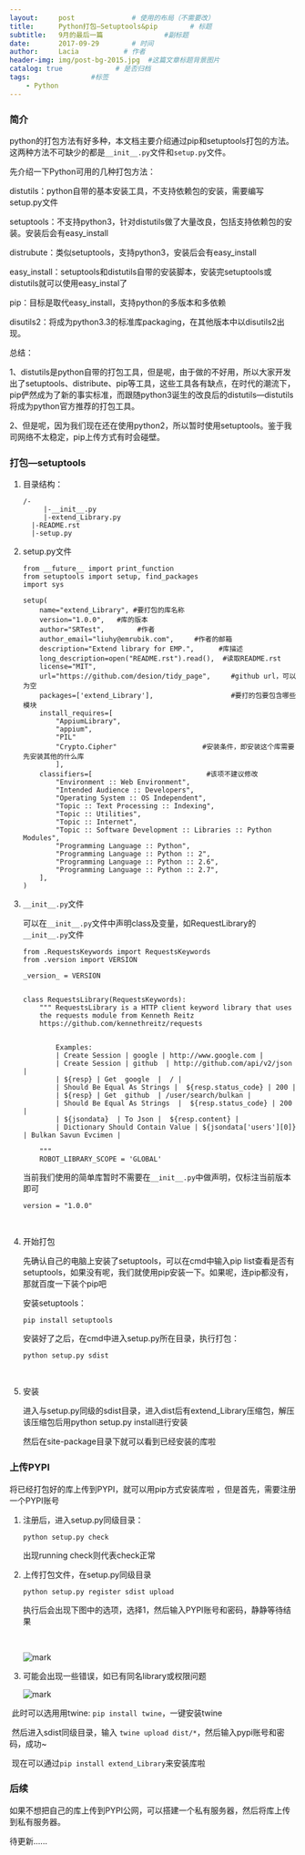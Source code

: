 ```yaml
---
layout:     post              # 使用的布局（不需要改）
title:      Python打包—Setuptools&pip        # 标题 
subtitle:   9月的最后一篇               #副标题
date:       2017-09-29        # 时间
author:     Lacia           # 作者
header-img: img/post-bg-2015.jpg  #这篇文章标题背景图片
catalog: true             # 是否归档
tags:               #标签
    - Python 
---
```


### 简介

python的打包方法有好多种，本文档主要介绍通过pip和setuptools打包的方法。这两种方法不可缺少的都是`__init__.py`文件和`setup.py`文件。  



先介绍一下Python可用的几种打包方法：

distutils：python自带的基本安装工具，不支持依赖包的安装，需要编写setup.py文件

setuptools：不支持python3，针对distutils做了大量改良，包括支持依赖包的安装。安装后会有easy_install

distrubute：类似setuptools，支持python3，安装后会有easy_install

easy_install：setuptools和distutils自带的安装脚本，安装完setuptools或distutils就可以使用easy_instal了

pip：目标是取代easy_install，支持python的多版本和多依赖

disutils2：将成为python3.3的标准库packaging，在其他版本中以disutils2出现。



总结：

1、distutils是python自带的打包工具，但是呢，由于做的不好用，所以大家开发出了setuptools、distribute、pip等工具，这些工具各有缺点，在时代的潮流下，pip俨然成为了新的事实标准，而跟随python3诞生的改良后的distutils—distutils将成为python官方推荐的打包工具。

2、但是呢，因为我们现在还在使用python2，所以暂时使用setuptools。鉴于我司网络不太稳定，pip上传方式有时会碰壁。



### 打包—setuptools

1. 目录结构：  

   ```
   /-
    	|-__init__.py
    	|-extend_Library.py
     |-README.rst
     |-setup.py
   ```


2. setup.py文件

   ```
   from __future__ import print_function
   from setuptools import setup, find_packages
   import sys

   setup(
       name="extend_Library", #要打包的库名称
       version="1.0.0",	  #库的版本
       author="SRTest",        #作者
       author_email="liuhy@emrubik.com",     #作者的邮箱
       description="Extend library for EMP.",      #库描述
       long_description=open("README.rst").read(),  #读取README.rst
       license="MIT",
       url="https://github.com/desion/tidy_page",     #github url，可以为空
       packages=['extend_Library'],                   #要打的包要包含哪些模块
       install_requires=[
           "AppiumLibrary",
           "appium",
           "PIL"
           "Crypto.Cipher"                     #安装条件，即安装这个库需要先安装其他的什么库
           ],
       classifiers=[                            #该项不建议修改
           "Environment :: Web Environment",               
           "Intended Audience :: Developers",
           "Operating System :: OS Independent",
           "Topic :: Text Processing :: Indexing",
           "Topic :: Utilities",
           "Topic :: Internet",
           "Topic :: Software Development :: Libraries :: Python Modules",
           "Programming Language :: Python",
           "Programming Language :: Python :: 2",
           "Programming Language :: Python :: 2.6",
           "Programming Language :: Python :: 2.7",
       ],
   )
   ```




3. `__init__.py`文件  

   可以在`__init__.py`文件中声明class及变量，如RequestLibrary的`__init__.py`文件

   ```
   from .RequestsKeywords import RequestsKeywords
   from .version import VERSION

   _version_ = VERSION


   class RequestsLibrary(RequestsKeywords):
       """ RequestsLibrary is a HTTP client keyword library that uses
       the requests module from Kenneth Reitz
       https://github.com/kennethreitz/requests


           Examples:
           | Create Session | google | http://www.google.com |
           | Create Session | github  | http://github.com/api/v2/json |
           | ${resp} | Get  google  |  / |
           | Should Be Equal As Strings |  ${resp.status_code} | 200 |
           | ${resp} | Get  github  | /user/search/bulkan |
           | Should Be Equal As Strings  |  ${resp.status_code} | 200 |
           | ${jsondata}  | To Json |  ${resp.content} |
           | Dictionary Should Contain Value | ${jsondata['users'][0]} | Bulkan Savun Evcimen |

       """
       ROBOT_LIBRARY_SCOPE = 'GLOBAL'
   ```

   当前我们使用的简单库暂时不需要在`__init__.py`中做声明，仅标注当前版本即可  

   ```
   version = "1.0.0"
   ```

   ​


4. 开始打包

   先确认自己的电脑上安装了setuptools，可以在cmd中输入pip list查看是否有setuptools，如果没有呢，我们就使用pip安装一下。如果呢，连pip都没有，那就百度一下装个pip吧

   安装setuptools：

   ```
   pip install setuptools
   ```

   安装好了之后，在cmd中进入setup.py所在目录，执行打包：

   ```
   python setup.py sdist 
   ```

      ​


5. 安装

   进入与setup.py同级的sdist目录，进入dist后有extend_Library压缩包，解压该压缩包后用python setup.py install进行安装

   然后在site-package目录下就可以看到已经安装的库啦



### 上传PYPI

将已经打包好的库上传到PYPI，就可以用pip方式安装库啦 ，但是首先，需要注册一个PYPI账号  

1. 注册后，进入setup.py同级目录：

   ```
   python setup.py check
   ```

   ​出现running check则代表check正常  



2. 上传打包文件，在setup.py同级目录

   ```
   python setup.py register sdist upload
   ```

   执行后会出现下图中的选项，选择1，然后输入PYPI账号和密码，静静等待结果

   ​

   ![mark](http://owl3le8ji.bkt.clouddn.com/blog/170929/bIK4k5dcl3.jpg?imageslim)  



3. 可能会出现一些错误，如已有同名library或权限问题  

   ![mark](http://owl3le8ji.bkt.clouddn.com/blog/170929/eDdd3C2Dhc.jpg?imageslim)



​	此时可以选用用twine: `pip install twine`，一键安装twine  

​	然后进入sdist同级目录，输入 `twine upload dist/*`，然后输入pypi账号和密码，成功~

​	现在可以通过`pip install extend_Library`来安装库啦



### 后续

如果不想把自己的库上传到PYPI公网，可以搭建一个私有服务器，然后将库上传到私有服务器。

待更新......

